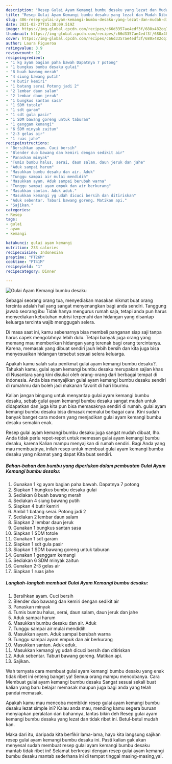 ```yaml
---
description: "Resep Gulai Ayam Kemangi bumbu desaku yang lezat dan Mudah Dibuat"
title: "Resep Gulai Ayam Kemangi bumbu desaku yang lezat dan Mudah Dibuat"
slug: 486-resep-gulai-ayam-kemangi-bumbu-desaku-yang-lezat-dan-mudah-dibuat
date: 2021-02-27T15:38:09.519Z
image: https://img-global.cpcdn.com/recipes/c66d3357ae4edf3f/680x482cq70/gulai-ayam-kemangi-bumbu-desaku-foto-resep-utama.jpg
thumbnail: https://img-global.cpcdn.com/recipes/c66d3357ae4edf3f/680x482cq70/gulai-ayam-kemangi-bumbu-desaku-foto-resep-utama.jpg
cover: https://img-global.cpcdn.com/recipes/c66d3357ae4edf3f/680x482cq70/gulai-ayam-kemangi-bumbu-desaku-foto-resep-utama.jpg
author: Laura Figueroa
ratingvalue: 3.9
reviewcount: 12
recipeingredient:
- "1 kg ayam bagian paha bawah Dapatnya 7 potong"
- "1 bungkus bumbu desaku gulai"
- "8 buah bawang merah"
- "4 siung bawang putih"
- "4 butir kemiri"
- "1 batang serai Potong jadi 2"
- "2 lembar daun salam"
- "2 lembar daun jeruk"
- "1 bungkus santan sasa"
- "1 SDM totole"
- "1 sdt garam"
- "1 sdt gula pasir"
- "1 SDM bawang goreng untuk taburan"
- "1 genggam kemangi"
- "6 SDM minyak zaitun"
- "2-3 gelas air"
- "1 ruas jahe"
recipeinstructions:
- "Bersihkan ayam. Cuci bersih"
- "Blender duo bawang dan kemiri dengan sedikit air"
- "Panaskan minyak"
- "Tumis bumbu halus, serai, daun salam, daun jeruk dan jahe"
- "Aduk sampai harum"
- "Masukkan bumbu desaku dan air. Aduk"
- "Tunggu sampai air mulai mendidih"
- "Masukkan ayam. Aduk sampai berubah warna"
- "Tunggu sampai ayam empuk dan air berkurang"
- "Masukkan santan. Aduk aduk."
- "Masukkan kemangi yg udah dicuci bersih dan ditiriskan"
- "Aduk sebentar. Taburi bawang goreng. Matikan api."
- "Sajikan."
categories:
- Resep
tags:
- gulai
- ayam
- kemangi

katakunci: gulai ayam kemangi 
nutrition: 233 calories
recipecuisine: Indonesian
preptime: "PT26M"
cooktime: "PT41M"
recipeyield: "1"
recipecategory: Dinner

---
```



![Gulai Ayam Kemangi bumbu desaku](https://img-global.cpcdn.com/recipes/c66d3357ae4edf3f/680x482cq70/gulai-ayam-kemangi-bumbu-desaku-foto-resep-utama.jpg)

Sebagai seorang orang tua, menyediakan masakan nikmat buat orang tercinta adalah hal yang sangat menyenangkan bagi anda sendiri. Tanggung jawab seorang ibu Tidak hanya mengurus rumah saja, tetapi anda pun harus menyediakan kebutuhan nutrisi terpenuhi dan hidangan yang disantap keluarga tercinta wajib menggugah selera.

Di masa  saat ini, kamu sebenarnya bisa membeli panganan siap saji tanpa harus capek mengolahnya lebih dulu. Tetapi banyak juga orang yang memang mau memberikan hidangan yang terenak bagi orang tercintanya. Karena, memasak yang dibuat sendiri jauh lebih bersih dan kita juga bisa menyesuaikan hidangan tersebut sesuai selera keluarga. 



Apakah kamu salah satu penikmat gulai ayam kemangi bumbu desaku?. Tahukah kamu, gulai ayam kemangi bumbu desaku merupakan sajian khas di Nusantara yang kini disukai oleh orang-orang dari berbagai tempat di Indonesia. Anda bisa menyajikan gulai ayam kemangi bumbu desaku sendiri di rumahmu dan boleh jadi makanan favorit di hari liburmu.

Kalian jangan bingung untuk menyantap gulai ayam kemangi bumbu desaku, sebab gulai ayam kemangi bumbu desaku sangat mudah untuk didapatkan dan juga kita pun bisa memasaknya sendiri di rumah. gulai ayam kemangi bumbu desaku bisa dimasak memalui berbagai cara. Kini sudah banyak banget cara modern yang menjadikan gulai ayam kemangi bumbu desaku semakin enak.

Resep gulai ayam kemangi bumbu desaku juga sangat mudah dibuat, lho. Anda tidak perlu repot-repot untuk memesan gulai ayam kemangi bumbu desaku, karena Kalian mampu menyajikan di rumah sendiri. Bagi Anda yang mau membuatnya, inilah resep untuk membuat gulai ayam kemangi bumbu desaku yang nikamat yang dapat Kita buat sendiri.

<!--inarticleads1-->

##### Bahan-bahan dan bumbu yang diperlukan dalam pembuatan Gulai Ayam Kemangi bumbu desaku:

1. Gunakan 1 kg ayam bagian paha bawah. Dapatnya 7 potong
1. Siapkan 1 bungkus bumbu desaku gulai
1. Sediakan 8 buah bawang merah
1. Sediakan 4 siung bawang putih
1. Siapkan 4 butir kemiri
1. Ambil 1 batang serai. Potong jadi 2
1. Sediakan 2 lembar daun salam
1. Siapkan 2 lembar daun jeruk
1. Gunakan 1 bungkus santan sasa
1. Siapkan 1 SDM totole
1. Gunakan 1 sdt garam
1. Siapkan 1 sdt gula pasir
1. Siapkan 1 SDM bawang goreng untuk taburan
1. Gunakan 1 genggam kemangi
1. Sediakan 6 SDM minyak zaitun
1. Gunakan 2-3 gelas air
1. Siapkan 1 ruas jahe




<!--inarticleads2-->

##### Langkah-langkah membuat Gulai Ayam Kemangi bumbu desaku:

1. Bersihkan ayam. Cuci bersih
1. Blender duo bawang dan kemiri dengan sedikit air
1. Panaskan minyak
1. Tumis bumbu halus, serai, daun salam, daun jeruk dan jahe
1. Aduk sampai harum
1. Masukkan bumbu desaku dan air. Aduk
1. Tunggu sampai air mulai mendidih
1. Masukkan ayam. Aduk sampai berubah warna
1. Tunggu sampai ayam empuk dan air berkurang
1. Masukkan santan. Aduk aduk.
1. Masukkan kemangi yg udah dicuci bersih dan ditiriskan
1. Aduk sebentar. Taburi bawang goreng. Matikan api.
1. Sajikan.




Wah ternyata cara membuat gulai ayam kemangi bumbu desaku yang enak tidak ribet ini enteng banget ya! Semua orang mampu mencobanya. Cara Membuat gulai ayam kemangi bumbu desaku Sangat sesuai sekali buat kalian yang baru belajar memasak maupun juga bagi anda yang telah pandai memasak.

Apakah kamu mau mencoba membikin resep gulai ayam kemangi bumbu desaku lezat simple ini? Kalau anda mau, mending kamu segera buruan menyiapkan peralatan dan bahannya, lantas bikin deh Resep gulai ayam kemangi bumbu desaku yang lezat dan tidak ribet ini. Betul-betul mudah kan. 

Maka dari itu, daripada kita berfikir lama-lama, hayo kita langsung sajikan resep gulai ayam kemangi bumbu desaku ini. Pasti kalian gak akan menyesal sudah membuat resep gulai ayam kemangi bumbu desaku mantab tidak ribet ini! Selamat berkreasi dengan resep gulai ayam kemangi bumbu desaku mantab sederhana ini di tempat tinggal masing-masing,ya!.

